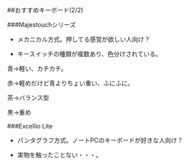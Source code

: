 ##おすすめキーボード(2/2)

###Majestouchシリーズ

- メカニカル方式。押してる感覚が欲しい人向け？

- キースイッチの種類が複数あり、色分けされている。

青→軽い、カチカチ。

赤→軽めだけど青よりちょい重い、ふにふに。

茶→バランス型

黒→重め

###Excellio Lite

- パンタグラフ方式。ノートPCのキーボードが好きな人向け？

- 実物を触ったことない・・・。

